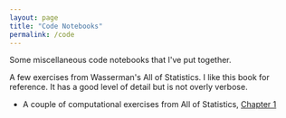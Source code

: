 ```yaml
---
layout: page
title: "Code Notebooks"
permalink: /code
---
```


Some miscellaneous code notebooks that I've put together.

A few exercises from Wasserman's All of Statistics. I like this book for reference. It has a good level of detail but is not overly verbose.

- A couple of computational exercises from All of Statistics, [Chapter 1](/_code/all_of_stats_ch1.ipynb)
